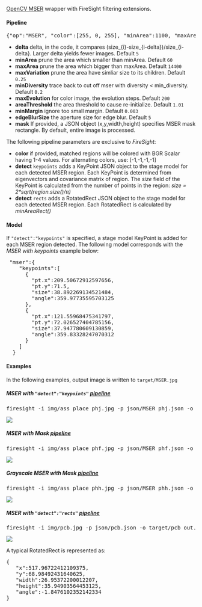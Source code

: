 [OpenCV MSER](http://docs.opencv.org/modules/features2d/doc/feature_detection_and_description.html#mser) wrapper with FireSight filtering extensions.

#### Pipeline
<pre>{"op":"MSER", "color":[255, 0, 255], "minArea":1100, "maxArea":1200}</pre>

* **delta** delta, in the code, it compares (size_{i}-size_{i-delta})/size_{i-delta}. Larger delta yields fewer images. Default `5`
* **minArea** prune the area which smaller than minArea. Default `60`
* **maxArea** prune the area which bigger than maxArea. Default `14400`
* **maxVariation** prune the area have simliar size to its children. Default `0.25`
* **minDiversity** trace back to cut off mser with diversity < min_diversity. Default `0.2`
* **maxEvolution** for color image, the evolution steps. Default `200`
* **areaThreshold** the area threshold to cause re-initialize. Default `1.01`
* **minMargin** ignore too small margin. Default `0.003`
* **edgeBlurSize** the aperture size for edge blur. Default `5`
* **mask** If provided, a JSON object (x,y,width,height) specifies MSER mask rectangle. By default, entire image is processed. 

The following pipeline parameters are exclusive to _FireSight_: 
* **color** if provided, matched regions will be colored with BGR Scalar having 1-4 values. For alternating colors, use: [-1,-1,-1,-1]
* **detect** `keypoints` adds a KeyPoint JSON object to the stage model for each detected MSER region. Each KeyPoint is determined from eigenvectors and covariance matrix of region. The _size_ field of the KeyPoint is calculated from the number of points in the region: _size = 2*sqrt(region.size()/&pi;)_
* **detect** `rects` adds a RotatedRect JSON object to the stage model for each detected MSER region. Each RotatedRect is calculated by _minAreaRect()_ 

#### Model
If `"detect":"keypoints"` is specified, a stage model KeyPoint is added for each MSER region detected. The following model corresponds with the _MSER with keypoints_ example below:
<pre>
 "mser":{
    "keypoints":[
      {
        "pt.x":209.50672912597656,
        "pt.y":71.5,
        "size":38.892269134521484,
        "angle":359.97735595703125
      },
      {
        "pt.x":121.55968475341797,
        "pt.y":72.026527404785156,
        "size":37.947780609130859,
        "angle":359.83328247070312
      }
    ]
  }
</pre>

#### Examples
In the following examples, output image is written to `target/MSER.jpg`

##### MSER with `"detect":"keypoints"` [pipeline](https://github.com/firepick1/FireSight/blob/master/json/MSER_phj.json)
<pre>firesight -i img/ass_place_phj.jpg -p json/MSER_phj.json -o target/MSER.jpg</pre>

<img src="https://github.com/firepick1/FireSight/blob/master/img/MSER_phj.jpg?raw=true">

##### MSER with Mask [pipeline](https://github.com/firepick1/FireSight/blob/master/json/MSER_phf.json)
<pre>firesight -i img/ass_place_phf.jpg -p json/MSER_phf.json -o target/MSER.jpg</pre>
<img src="https://github.com/firepick1/FireSight/blob/master/img/MSER_phf.jpg?raw=true">

##### Grayscale MSER with Mask [pipeline](https://github.com/firepick1/FireSight/blob/master/json/MSER_phh.json)
<pre>firesight -i img/ass_place_phh.jpg -p json/MSER_phh.json -o target/MSER.jpg</pre>
<img src="https://github.com/firepick1/FireSight/blob/master/img/MSER_phh.jpg?raw=true">

##### MSER with `"detect":"rects"` [pipeline](https://github.com/firepick1/FireSight/blob/master/json/pcb.json)
<pre>firesight -i img/pcb.jpg -p json/pcb.json -o target/pcb_out.jpg</pre>
<img src="https://github.com/firepick1/FireSight/blob/master/img/pcb_out.jpg?raw=true">

A typical RotatedRect is represented as:
<pre>
{
   "x":517.96722412109375,
   "y":68.98492431640625,
   "width":26.95372200012207,
   "height":35.94903564453125,
   "angle":-1.8476102352142334
}
</pre>